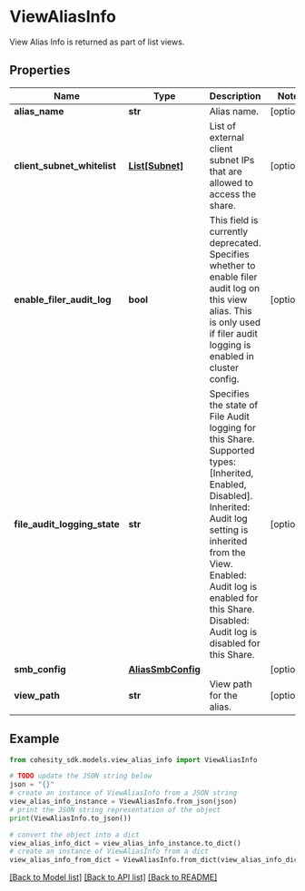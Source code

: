 # ViewAliasInfo

View Alias Info is returned as part of list views.

## Properties

Name | Type | Description | Notes
------------ | ------------- | ------------- | -------------
**alias_name** | **str** | Alias name. | [optional] 
**client_subnet_whitelist** | [**List[Subnet]**](Subnet.md) | List of external client subnet IPs that are allowed to access the share. | [optional] 
**enable_filer_audit_log** | **bool** | This field is currently deprecated. Specifies whether to enable filer audit log on this view alias. This is only used if filer audit logging is enabled in cluster config. | [optional] 
**file_audit_logging_state** | **str** | Specifies the state of File Audit logging for this Share. Supported types: [Inherited, Enabled, Disabled]. Inherited: Audit log setting is inherited from the  View. Enabled: Audit log is enabled for this Share. Disabled: Audit log is disabled for this Share. | [optional] 
**smb_config** | [**AliasSmbConfig**](AliasSmbConfig.md) |  | [optional] 
**view_path** | **str** | View path for the alias. | [optional] 

## Example

```python
from cohesity_sdk.models.view_alias_info import ViewAliasInfo

# TODO update the JSON string below
json = "{}"
# create an instance of ViewAliasInfo from a JSON string
view_alias_info_instance = ViewAliasInfo.from_json(json)
# print the JSON string representation of the object
print(ViewAliasInfo.to_json())

# convert the object into a dict
view_alias_info_dict = view_alias_info_instance.to_dict()
# create an instance of ViewAliasInfo from a dict
view_alias_info_from_dict = ViewAliasInfo.from_dict(view_alias_info_dict)
```
[[Back to Model list]](../README.md#documentation-for-models) [[Back to API list]](../README.md#documentation-for-api-endpoints) [[Back to README]](../README.md)


